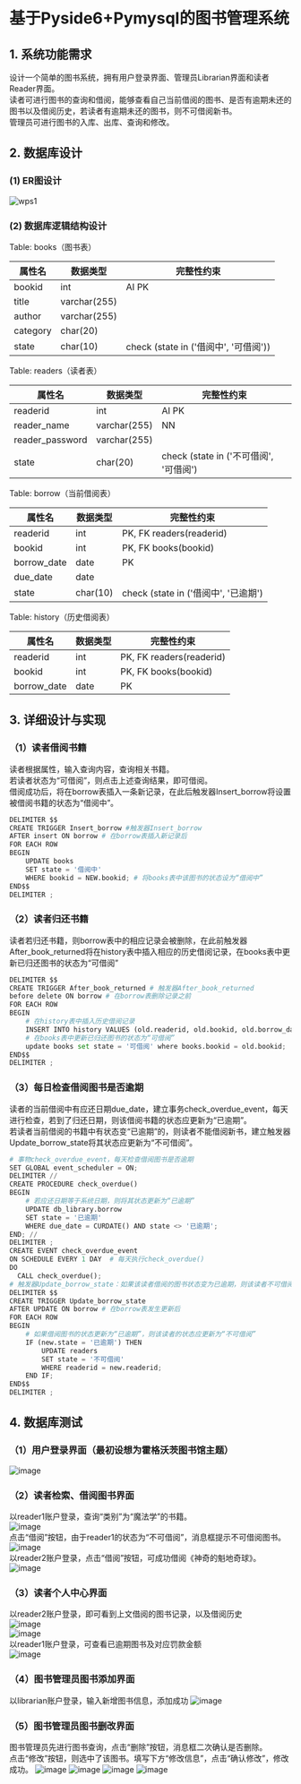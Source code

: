 # 基于Pyside6+Pymysql的图书管理系统
## 1. **系统功能需求**
设计一个简单的图书系统，拥有用户登录界面、管理员Librarian界面和读者Reader界面。  
读者可进行图书的查询和借阅，能够查看自己当前借阅的图书、是否有逾期未还的图书以及借阅历史，若读者有逾期未还的图书，则不可借阅新书。  
管理员可进行图书的入库、出库、查询和修改。

## 2. **数据库设计**
### (1) ER图设计
![wps1](https://github.com/user-attachments/assets/f456dd8d-6b8a-43dd-901b-4911ed754ad1)

### (2) 数据库逻辑结构设计
Table: books（图书表）

| 属性名      | 数据类型         | 完整性约束                           |
| -------- | ------------ | ------------------------------- |
| bookid   | int          | AI PK                           |
| title    | varchar(255) |                                 |
| author   | varchar(255) |                                 |
| category | char(20)     |                                 |
| state    | char(10)     | check (state in ('借阅中', '可借阅')) |

Table: readers（读者表）

| 属性名             | 数据类型         | 完整性约束                           |
| --------------- | ------------ | ------------------------------- |
| readerid        | int          | AI PK                           |
| reader_name     | varchar(255) | NN                              |
| reader_password | varchar(255) |                                 |
| state           | char(20)     | check (state in ('不可借阅', '可借阅') |

Table: borrow（当前借阅表）

| 属性名         | 数据类型     | 完整性约束                          |
| ----------- | -------- | ------------------------------ |
| readerid    | int      | PK, FK readers(readerid)       |
| bookid      | int      | PK, FK books(bookid)           |
| borrow_date | date     | PK                             |
| due_date    | date     |                                |
| state       | char(10) | check (state in ('借阅中', '已逾期') |

Table: history（历史借阅表）

| 属性名         | 数据类型 | 完整性约束                    |
| ----------- | ---- | ------------------------ |
| readerid    | int  | PK, FK readers(readerid) |
| bookid      | int  | PK, FK books(bookid)     |
| borrow_date | date | PK                       |

## 3. **详细设计与实现**
### （1）读者借阅书籍
读者根据属性，输入查询内容，查询相关书籍。  
若读者状态为“可借阅”，则点击上述查询结果，即可借阅。  
借阅成功后，将在borrow表插入一条新记录，在此后触发器Insert_borrow将设置被借阅书籍的状态为“借阅中”。
```python
DELIMITER $$
CREATE TRIGGER Insert_borrow #触发器Insert_borrow
AFTER insert ON borrow # 在borrow表插入新记录后
FOR EACH ROW
BEGIN
    UPDATE books
    SET state = '借阅中'
    WHERE bookid = NEW.bookid; # 将books表中该图书的状态设为“借阅中”
END$$
DELIMITER ;
```

### （2）读者归还书籍
读者若归还书籍，则borrow表中的相应记录会被删除，在此前触发器After_book_returned将在history表中插入相应的历史借阅记录，在books表中更新已归还图书的状态为“可借阅”
```python
DELIMITER $$
CREATE TRIGGER After_book_returned # 触发器After_book_returned
before delete ON borrow # 在borrow表删除记录之前
FOR EACH ROW
BEGIN
    # 在history表中插入历史借阅记录
	INSERT INTO history VALUES (old.readerid, old.bookid, old.borrow_date);
    # 在books表中更新已归还图书的状态为“可借阅”
	update books set state = '可借阅' where books.bookid = old.bookid;
END$$
DELIMITER ;
```

### （3）每日检查借阅图书是否逾期
读者的当前借阅中有应还日期due_date，建立事务check_overdue_event，每天进行检查，若到了归还日期，则该借阅书籍的状态应更新为“已逾期”。  
若读者当前借阅的书籍中有状态变“已逾期”的，则读者不能借阅新书，建立触发器Update_borrow_state将其状态应更新为“不可借阅”。
```python
# 事物check_overdue_event，每天检查借阅图书是否逾期
SET GLOBAL event_scheduler = ON;
DELIMITER //
CREATE PROCEDURE check_overdue() 
BEGIN
    # 若应还日期等于系统日期，则将其状态更新为“已逾期”
    UPDATE db_library.borrow
    SET state = '已逾期' 
    WHERE due_date = CURDATE() AND state <> '已逾期'; 
END; //
DELIMITER ;
CREATE EVENT check_overdue_event
ON SCHEDULE EVERY 1 DAY  # 每天执行check_overdue()
DO
  CALL check_overdue();
# 触发器Update_borrow_state：如果该读者借阅的图书状态变为已逾期，则该读者不可借阅
DELIMITER $$
CREATE TRIGGER Update_borrow_state
AFTER UPDATE ON borrow # 在borrow表发生更新后
FOR EACH ROW
BEGIN
    # 如果借阅图书的状态更新为“已逾期”，则该读者的状态应更新为“不可借阅”
    IF (new.state = '已逾期') THEN
        UPDATE readers
        SET state = '不可借阅'
        WHERE readerid = new.readerid;
    END IF;
END$$
DELIMITER ;
```

## 4. **数据库测试**
### （1）用户登录界面（最初设想为霍格沃茨图书馆主题）
![image](https://github.com/user-attachments/assets/17d965bf-0cd8-4bb8-8a04-fb53f9110318)
### （2）读者检索、借阅图书界面
以reader1账户登录，查询“类别”为“魔法学”的书籍。  
![image](https://github.com/user-attachments/assets/792310ce-af1d-4a1b-9ecd-f56292178cf3)  
点击“借阅”按钮，由于reader1的状态为“不可借阅”，消息框提示不可借阅图书。  
![image](https://github.com/user-attachments/assets/39014762-528e-4fdb-ae47-d643fe8083f0)  
以reader2账户登录，点击“借阅”按钮，可成功借阅《神奇的魁地奇球》。  
![image](https://github.com/user-attachments/assets/e8484d7a-6211-49fc-bdab-43225d26912f)
### （3）读者个人中心界面
以reader2账户登录，即可看到上文借阅的图书记录，以及借阅历史  
![image](https://github.com/user-attachments/assets/ca05b836-5cb3-4d01-a29e-77335955ac84)  
![image](https://github.com/user-attachments/assets/27c093d6-bc95-4562-97d3-2b8145177b36)  
以reader1账户登录，可查看已逾期图书及对应罚款金额  
![image](https://github.com/user-attachments/assets/933b5f8d-adfe-45e8-96e2-96601e7ffd2c)
### （4）图书管理员图书添加界面
以librarian账户登录，输入新增图书信息，添加成功
![image](https://github.com/user-attachments/assets/6542caf5-fa8e-4e47-bcec-eec93dff3a5c)
### （5）图书管理员图书删改界面
图书管理员先进行图书查询，点击“删除”按钮，消息框二次确认是否删除。  
点击“修改”按钮，则选中了该图书。填写下方“修改信息”，点击“确认修改”，修改成功。
![image](https://github.com/user-attachments/assets/395f8dc6-c23d-4e2c-9f8c-ffebcf1bb753)
![image](https://github.com/user-attachments/assets/7856bd37-6492-42f9-8580-e2510f755c25)
![image](https://github.com/user-attachments/assets/bd8cf02e-f62d-474f-acbb-f70456561a92)
![image](https://github.com/user-attachments/assets/a07b04e0-ac22-4df8-93b5-63aee6c8402c)

